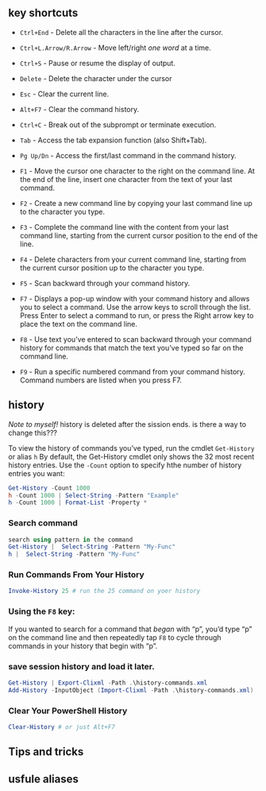 ## key shortcuts


* ```Ctrl+End``` -  Delete all the characters in the line after the cursor.
* ```Ctrl+L.Arrow/R.Arrow``` -  Move left/right *one word* at a time.
* ```Ctrl+S``` -    Pause or resume the display of output.
* ```Delete``` -    Delete the character under the cursor
* ```Esc``` -       Clear the current line.

* ```Alt+F7``` -    Clear the command history.
* ```Ctrl+C``` -    Break out of the subprompt or terminate execution.

* ```Tab``` -       Access the tab expansion function (also Shift+Tab).
* ```Pg Up/Dn``` -   Access the first/last command in the command history.

* ```F1``` -   Move the cursor one character to the right on the command line.  At the end of the line, insert one character from the text of your last command.
* ```F2``` -   Create a new command line by copying your last command line up to the character you type.
* ```F3``` -   Complete the command line with the content from your last command line, starting from the current cursor position to the end of the line.
* ```F4``` -   Delete characters from your current command line, starting from the current cursor position up to the character you type.
* ```F5``` -   Scan backward through your command history.
* ```F7``` -   Displays a pop-up window with your command history and allows you to select a command. Use the arrow keys to scroll through the list. Press Enter to select a command to run, or press the Right arrow key to place the text on the command line.
* ```F8``` -   Use text you’ve entered to scan backward through your command history for commands that match the text you’ve typed so far on the command line.
* ```F9``` -   Run a specific numbered command from your command history.   Command numbers are listed when you press F7.


## history
*Note to myself!*  history is deleted after the sission ends. is there a way to change this???

To view the history of commands you’ve typed, run the  cmdlet  ```Get-History``` or alias ```h```
By default, the Get-History cmdlet only shows the 32 most recent history entries.
Use the  ```-Count``` option to specify hthe number of history entries you want:

```powershell
Get-History -Count 1000
h -Count 1000 | Select-String -Pattern "Example"
h -Count 1000 | Format-List -Property *
```

### Search command

```powershell
search using pattern in the command
Get-History |  Select-String -Pattern "My-Func"
h |  Select-String -Pattern "My-Func"
```

### Run Commands From Your History

```powershell
Invoke-History 25 # run the 25 command on yoer history
```

### Using the ```F8``` key:
If you wanted to search for a command that _began_ with “p”,
you’d type “p” on the command line and then repeatedly tap `F8` to cycle through commands in your history that begin with “p”.


### save session history and load it later.

```powershell
Get-History | Export-Clixml -Path .\history-commands.xml
Add-History -InputObject (Import-Clixml -Path .\history-commands.xml)
```

### Clear Your PowerShell History

```powershell
Clear-History # or just Alt+F7
```


## Tips and tricks
## usfule aliases
